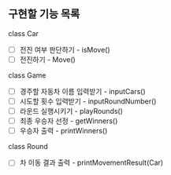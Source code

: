 ## 구현할 기능 목록

class Car

- [ ] 전진 여부 판단하기 - isMove()
- [ ] 전진하기 - Move()

class Game

- [ ] 경주할 자동차 이름 입력받기 - inputCars()
- [ ] 시도할 횟수 입력받기 - inputRoundNumber()
- [ ] 라운드 실행시키기 - playRounds()
- [ ] 최종 우승자 선정 - getWinners()
- [ ] 우승자 출력 - printWinners()

class Round

- [ ] 차 이동 결과 출력 - printMovementResult(Car) 

